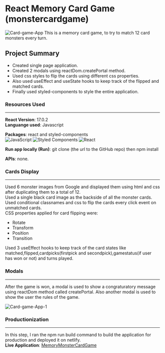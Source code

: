 # React Memory Card Game (monstercardgame) 
<img src="https://i.ibb.co/VxVzgH4/Card-game-App.png" alt="Card-game-App" border="0">
This is a memory card game, to try to match 12 card monsters every turn.

## **Project Summary**
* Created single page application.
* Created 2 modals using reactDom.createPortal method. 
* Used css styles to flip the cards using different css properties.
* Also used useEffect and useState hooks to keep track of the flipped and matched cards.
* Finally used styled-components to style the entire application.

### **Resources Used**
***
**React Version**: 17.0.2  
**Languange used**: Javascript

**Packages**: react and styled-components    
![JavaScript](https://img.shields.io/badge/javascript-%23323330.svg?style=flat&logo=javascript&logoColor=%23F7DF1E) ![Styled Components](https://img.shields.io/badge/styled--components-DB7093?style=flat&logo=styled-components&logoColor=white) ![React](https://img.shields.io/badge/react-%2320232a.svg?style=flat&logo=react&logoColor=%2361DAFB)

**Run app locally (Run)**: git clone (the url to the GitHub repo) then  npm install

**APIs**: none.

### **Cards Display**
***
Used  6 monster images from Google and displayed them using html and css after duplicating them to a total of 12.  
Used a single black card image as the backside of all the monster cards.  
Used conditional classnames and css to flip the cards every click event on unmatched cards.  
CSS properties applied for card flipping were:
* Rotate
* Transform
* Position
* Transition

Used 3 useEffect hooks to keep track of the card states like matched,flipped,cardpicks(firstpick and secondpick),gamestatus(if user has won or not) and turns played.
### **Modals**
***
After the game is won, a modal is used to show a congraturatory message using reactDom method called createPortal. Also another modal is used to show the user the rules of the game.

<img src="https://i.ibb.co/6nzpzQP/Card-game-App-1.png" alt="Card-game-App-1" border="0">

### **Productionization**
***
In this step, I ran the npm run build command to build the application for production and deployed it on netlify.  
**Live Application**: [MemoryMonsterCardGame](https://monstercardgame.netlify.app)

